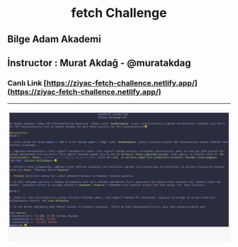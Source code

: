 # <h1 align="center">fetch Challenge</h1>

## Bilge Adam Akademi

## İnstructor : Murat Akdağ - @muratakdag

### Canlı Link [https://ziyac-fetch-challence.netlify.app/](https://ziyac-fetch-challence.netlify.app/)

---

<img src="./assets/img.jpeg">
